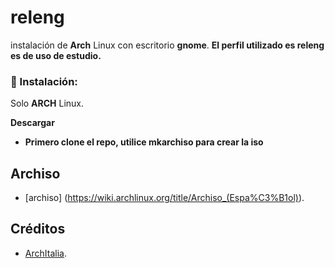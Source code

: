 # releng

instalación de **Arch** Linux con escritorio **gnome**.
**El perfil utilizado es releng es de uso de estudio.**


### 💾 Instalación:
Solo **ARCH** Linux.

<b>Descargar</b>
- **Primero clone el repo, utilice mkarchiso para crear la iso**

## Archiso
- [archiso] (https://wiki.archlinux.org/title/Archiso_(Espa%C3%B1ol)).

## Créditos
- [ArchItalia](https://github.com/ArchItalia).
